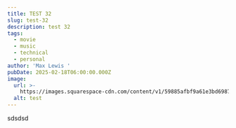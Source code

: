 ```yaml
---
title: TEST 32
slug: test-32
description: test 32
tags:
  - movie
  - music
  - technical
  - personal
author: 'Max Lewis '
pubDate: 2025-02-18T06:00:00.000Z
image:
  url: >-
    https://images.squarespace-cdn.com/content/v1/59885afbf9a61e3bd6987ecb/1503497537332-RJMVB8WJRY0KP33IUV0T/1489721061795-there-will-be-blood-opening.jpeg
  alt: test
---
```


sdsdsd
